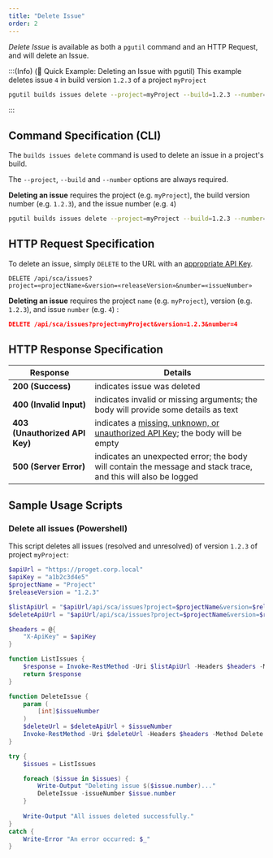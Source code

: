 ```yaml
---
title: "Delete Issue"
order: 2
---
```


*Delete Issue* is available as both a `pgutil` command and an HTTP Request, and will delete an Issue.

:::(Info) (🚀 Quick Example: Deleting an Issue with pgutil)
This example deletes issue `4` in build version `1.2.3` of a project `myProject`
```bash
pgutil builds issues delete --project=myProject --build=1.2.3 --number=4
```
:::

## Command Specification (CLI)
The `builds issues delete` command is used to delete an issue in a project's build.

The `--project`, `--build` and `--number` options are always required.

**Deleting an issue** requires the project (e.g. `myProject`), the build version number (e.g. `1.2.3`), and the issue number (e.g. `4`)

```bash
pgutil builds issues delete --project=myProject --build=1.2.3 --number=4
```

## HTTP Request Specification
To delete an issue, simply `DELETE` to the URL with an [appropriate API Key](/docs/proget/reference-api/proget-api-sca#authentication).

```plaintext
DELETE /api/sca/issues?project=«projectName»&version=«releaseVersion»&number=«issueNumber»
```

**Deleting an issue** requires the project `name` (e.g. `myProject`), version (e.g. `1.2.3`), and issue `number` (e.g. `4`) :

```json
DELETE /api/sca/issues?project=myProject&version=1.2.3&number=4
```

## HTTP Response Specification

| Response | Details |
| --- | --- |
| **200 (Success)** | indicates issue was deleted |
| **400 (Invalid Input)** | indicates invalid or missing arguments; the body will provide some details as text |
| **403 (Unauthorized API Key)** | indicates a [missing, unknown, or unauthorized API Key](/docs/proget/reference-api/proget-api-sca#authentication); the body will be empty |
| **500 (Server Error)** | indicates an unexpected error; the body will contain the message and stack trace, and this will also be logged |

## Sample Usage Scripts

### Delete all issues (Powershell)
This script deletes all issues (resolved and unresolved) of version `1.2.3` of project `myProject`:

```powershell
$apiUrl = "https://proget.corp.local"
$apiKey = "a1b2c3d4e5"
$projectName = "Project"
$releaseVersion = "1.2.3"

$listApiUrl = "$apiUrl/api/sca/issues?project=$projectName&version=$releaseVersion"
$deleteApiUrl = "$apiUrl/api/sca/issues?project=$projectName&version=$releaseVersion&number="

$headers = @{
    "X-ApiKey" = $apiKey
}

function ListIssues {
    $response = Invoke-RestMethod -Uri $listApiUrl -Headers $headers -Method Get
    return $response
}

function DeleteIssue {
    param (
        [int]$issueNumber
    )
    $deleteUrl = $deleteApiUrl + $issueNumber
    Invoke-RestMethod -Uri $deleteUrl -Headers $headers -Method Delete
}

try {
    $issues = ListIssues

    foreach ($issue in $issues) {
        Write-Output "Deleting issue $($issue.number)..."
        DeleteIssue -issueNumber $issue.number
    }
    
    Write-Output "All issues deleted successfully."
}
catch {
    Write-Error "An error occurred: $_"
}
```